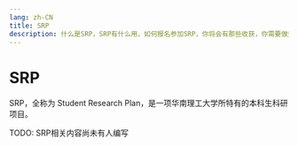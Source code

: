 ```yaml
---
lang: zh-CN
title: SRP
description: 什么是SRP，SRP有什么用，如何报名参加SRP，你将会有那些收获，你需要做些什么
---
```


# SRP

SRP，全称为 Student Research Plan，是一项华南理工大学所特有的本科生科研项目。

TODO: SRP相关内容尚未有人编写
